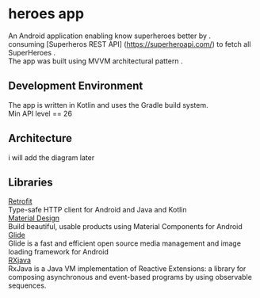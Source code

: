 # heroes app<br/>
An Android application enabling know superheroes better by .<br/>
consuming [Superheros REST API] (https://superheroapi.com/) to fetch all SuperHeroes .<br/>
The app was built using MVVM architectural pattern .

## Development Environment<br/>
The app is written in Kotlin and uses the Gradle build system.<br/>
Min API level == 26<br/>

## Architecture<br/>
i will add the diagram later <br/>

## Libraries<br/>
[Retrofit](https://square.github.io/retrofit/)<br/> Type-safe HTTP client for Android and Java and Kotlin<br/> 
[Material Design](https://material.io/develop/android)<br/>  Build beautiful, usable products using Material Components for Android<br/> 
[Glide](https://bumptech.github.io/glide/)<br/> Glide is a fast and efficient open source media management and image loading framework for Android<br/> 
[RXjava](https://bumptech.github.io/glide/)<br/>RxJava is a Java VM implementation of Reactive Extensions: a library for composing asynchronous and event-based programs by using observable sequences.<br/> 

